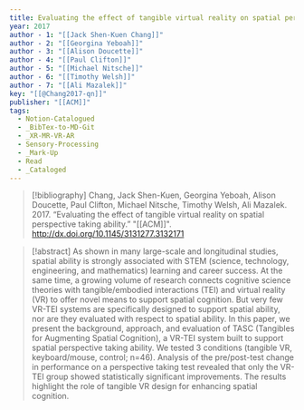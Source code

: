 ```yaml
---
title: Evaluating the effect of tangible virtual reality on spatial perspective taking ability
year: 2017
author - 1: "[[Jack Shen-Kuen Chang]]"
author - 2: "[[Georgina Yeboah]]"
author - 3: "[[Alison Doucette]]"
author - 4: "[[Paul Clifton]]"
author - 5: "[[Michael Nitsche]]"
author - 6: "[[Timothy Welsh]]"
author - 7: "[[Ali Mazalek]]"
key: "[[@Chang2017-qn]]"
publisher: "[[ACM]]"
tags:
  - Notion-Catalogued
  - _BibTex-to-MD-Git
  - _XR-MR-VR-AR
  - Sensory-Processing
  - _Mark-Up
  - Read
  - _Cataloged
---
```


> [!bibliography]
> Chang, Jack Shen-Kuen, Georgina Yeboah, Alison Doucette, Paul Clifton, Michael Nitsche, Timothy Welsh, Ali Mazalek. 2017. “Evaluating the effect of tangible virtual reality on spatial perspective taking ability.” "[[ACM]]". http://dx.doi.org/10.1145/3131277.3132171

> [!abstract]
> As shown in many large-scale and longitudinal studies, spatial ability is strongly associated with STEM (science, technology, engineering, and mathematics) learning and career success. At the same time, a growing volume of research connects cognitive science theories with tangible/embodied interactions (TEI) and virtual reality (VR) to offer novel means to support spatial cognition. But very few VR-TEI systems are specifically designed to support spatial ability, nor are they evaluated with respect to spatial ability. In this paper, we present the background, approach, and evaluation of TASC (Tangibles for Augmenting Spatial Cognition), a VR-TEI system built to support spatial perspective taking ability. We tested 3 conditions (tangible VR, keyboard/mouse, control; n=46). Analysis of the pre/post-test change in performance on a perspective taking test revealed that only the VR-TEI group showed statistically significant improvements. The results highlight the role of tangible VR design for enhancing spatial cognition.